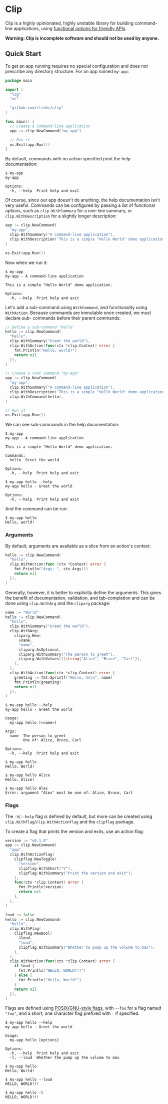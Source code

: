 # Clip

Clip is a highly opinionated, highly unstable library for building command-line
applications, using [functional options for friendly APIs][functional].

**Warning: Clip is incomplete software and should not be used by anyone.**

## Quick Start

To get an app running requires no special configuration and does not prescribe
any directory structure. For an app named `my-app`:

```go
package main

import (
  "log"
  "os"

  "github.com/rliebz/clip"
)

func main() {
  // Create a command-line application
  app := clip.NewCommand("my-app")

  // Run it
  os.Exit(app.Run())
}
```

By default, commands with no action specified print the help documentation:

```text
$ my-app
my-app

Options:
  -h, --help  Print help and exit
```

Of course, since our app doesn't do anything, the help documentation isn't very
useful. Commands can be configured by passing a list of functional options,
such as `clip.WithSummary` for a one-line summary, or `clip.WithDescription`
for a slightly longer description:

```go
app := clip.NewCommand(
  "my-app",
  clip.WithSummary("A command-line application"),
  clip.WithDescription(`This is a simple "Hello World" demo application.`),
)

os.Exit(app.Run())
```

Now when we run it:

```text
$ my-app
my-app - A command-line application

This is a simple "Hello World" demo application.

Options:
  -h, --help  Print help and exit
```

Let's add a sub-command using `WithCommand`, and functionality using
`WithAction`. Because commands are immutable once created, we must declare sub-
commands before their parent commands:

```go
// Define a sub-command "hello"
hello := clip.NewCommand(
  "hello",
  clip.WithSummary("Greet the world"),
  clip.WithAction(func(ctx *clip.Context) error {
    fmt.Println("Hello, world!")
    return nil
  }),
)

// Create a root command "my-app"
app := clip.NewCommand(
  "my-app",
  clip.WithSummary("A command-line application"),
  clip.WithDescription(`This is a simple "Hello World" demo application.`),
  clip.WithCommand(hello),
)

// Run it
os.Exit(app.Run())
```

We can see sub-commands in the help documentation:

```text
$ my-app
my-app - A command-line application

This is a simple "Hello World" demo application.

Commands:
  hello  Greet the world

Options:
  -h, --help  Print help and exit

$ my-app hello --help
my-app hello - Greet the world

Options:
  -h, --help  Print help and exit
```

And the command can be run:

```text
$ my-app hello
Hello, world!
```

### Arguments

By default, arguments are available as a slice from an action's context:

```go
hello := clip.NewCommand(
  "hello",
  clip.WithAction(func (ctx *Context) error {
    fmt.Println("Args: ", ctx.Args())
    return nil
  }),
)
```

Generally, however, it is better to explicitly define the arguments. This gives
the benefit of documentation, validation, and tab-completion and can be done using
`clip.WithArg` and the `cliparg` package:

```go
name := "World"
hello := clip.NewCommand(
  "hello",
  clip.WithSummary("Greet the world"),
  clip.WithArg(
    cliparg.New(
      &name,
      "name",
      cliparg.AsOptional,
      cliparg.WithSummary("The person to greet"),
      cliparg.WithValues([]string{"Alice", "Bruce", "Carl"}),
    ),
  ),
  clip.WithAction(func(ctx *clip.Context) error {
    greeting := fmt.Sprintf("Hello, %s\n", name)
    fmt.Println(greeting)
    return nil
  }),
)
```

```text
$ my-app hello --help
my-app hello - Greet the world

Usage:
  my-app hello [<name>]

Args:
  name  The person to greet
        One of: Alice, Bruce, Carl

Options:
  -h, --help  Print help and exit

$ my-app hello
Hello, World!

$ my-app hello Alice
Hello, Alice!

$ my-app hello Alex
Error: argument "Alex" must be one of: Alice, Bruce, Carl
```

### Flags

The `-h`/`--help` flag is defined by default, but more can be created using
`clip.WithFlag`/`clip.WithActionFlag` and the `clipflag` package.

To create a flag that prints the version and exits, use an action flag:

```go
version := "v0.1.0"
app := clip.NewCommand(
  "app",
  clip.WithActionFlag(
    clipflag.NewToggle(
      "version",
      clipflag.WithShort("V"),
      clipflag.WithSummary("Print the version and exit"),
    ),
    func(ctx *clip.Context) error {
      fmt.Println(version)
      return nil
    },
  ),
)
```

```go
loud := false
hello := clip.NewCommand(
  "hello",
  clip.WithFlag(
    clipflag.NewBool(
      &loud,
      "loud",
      clipflag.WithSummary("Whether to pump up the volume to max"),
    ),
  ),
  clip.WithAction(func(ctx *clip.Context) error {
    if loud {
      fmt.Println("HELLO, WORLD!!!")
    } else {
      fmt.Println("Hello, World!")
    }
    return nil
  }),
)
```

Flags are defined using [POSIX/GNU-style flags][gnu-flags], with `--foo` for a
flag named `"foo"`, and a short, one character flag prefixed with `-` if
specified.

```text
$ my-app hello --help
my-app hello - Greet the world

Usage:
  my-app hello [options]

Options:
  -h, --help  Print help and exit
  -l, --loud  Whether the pump up the volume to max

$ my-app hello
Hello, World!

$ my-app hello --loud
HELLO, WORLD!!!

$ my-app hello -l
HELLO, WORLD!!!
```


[functional]: https://dave.cheney.net/2014/10/17/functional-options-for-friendly-apis
[gnu-flags]: https://www.gnu.org/software/libc/manual/html_node/Argument-Syntax.html
